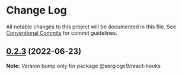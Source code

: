 # Change Log

All notable changes to this project will be documented in this file.
See [Conventional Commits](https://conventionalcommits.org) for commit guidelines.

## [0.2.3](https://github.com/sergiogc9/react/compare/@sergiogc9/react-hooks@0.2.2...@sergiogc9/react-hooks@0.2.3) (2022-06-23)

**Note:** Version bump only for package @sergiogc9/react-hooks

